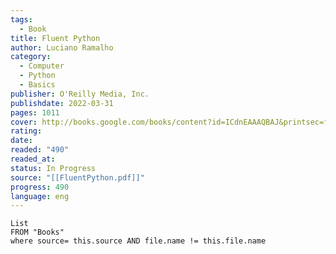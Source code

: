 ```yaml
---
tags:
  - Book
title: Fluent Python
author: Luciano Ramalho
category:
  - Computer
  - Python
  - Basics
publisher: O'Reilly Media, Inc.
publishdate: 2022-03-31
pages: 1011
cover: http://books.google.com/books/content?id=ICdnEAAAQBAJ&printsec=frontcover&img=1&zoom=1&edge=curl&source=gbs_api
rating: 
date: 
readed: "490"
readed_at: 
status: In Progress
source: "[[FluentPython.pdf]]"
progress: 490
language: eng
---
```

```dataview
List 
FROM "Books"
where source= this.source AND file.name != this.file.name
```